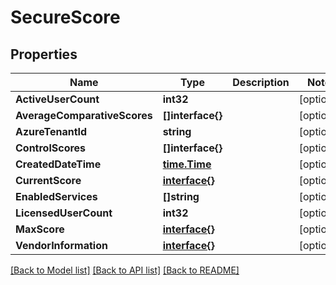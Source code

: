 # SecureScore

## Properties

Name | Type | Description | Notes
------------ | ------------- | ------------- | -------------
**ActiveUserCount** | **int32** |  | [optional] 
**AverageComparativeScores** | **[]interface{}** |  | [optional] 
**AzureTenantId** | **string** |  | [optional] 
**ControlScores** | **[]interface{}** |  | [optional] 
**CreatedDateTime** | [**time.Time**](time.Time.md) |  | [optional] 
**CurrentScore** | [**interface{}**](.md) |  | [optional] 
**EnabledServices** | **[]string** |  | [optional] 
**LicensedUserCount** | **int32** |  | [optional] 
**MaxScore** | [**interface{}**](.md) |  | [optional] 
**VendorInformation** | [**interface{}**](.md) |  | [optional] 

[[Back to Model list]](../README.md#documentation-for-models) [[Back to API list]](../README.md#documentation-for-api-endpoints) [[Back to README]](../README.md)


